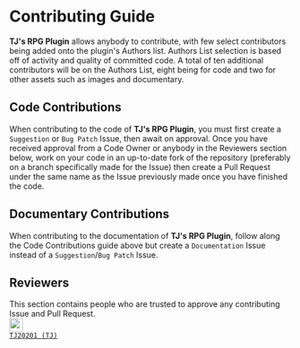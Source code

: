 # Contributing Guide
**TJ's RPG Plugin** allows anybody to contribute, with few select contributors being added onto the plugin's Authors list. Authors List selection is based off of activity and quality of committed code. A total of ten additional contributors will be on the Authors List, eight being for code and two for other assets such as images and documentary.

## Code Contributions
When contributing to the code of **TJ's RPG Plugin**, you must first create a `Suggestion` or `Bug Patch` Issue, then await on approval. Once you have received approval from a Code Owner or anybody in the Reviewers section below, work on your code in an up-to-date fork of the repository (preferably on a branch specifically made for the Issue) then create a Pull Request under the same name as the Issue previously made once you have finished the code.

## Documentary Contributions
When contributing to the documentation of **TJ's RPG Plugin**, follow along the Code Contributions guide above but create a `Documentation` Issue instead of a `Suggestion`/`Bug Patch` Issue.

## Reviewers
This section contains people who are trusted to approve any contributing Issue and Pull Request. <br>
<code><img src="https://avatars.githubusercontent.com/u/86313252?v=4" width=24 height=24> [TJ20201 (TJ)](https://github.com/TJ20201)</code>
